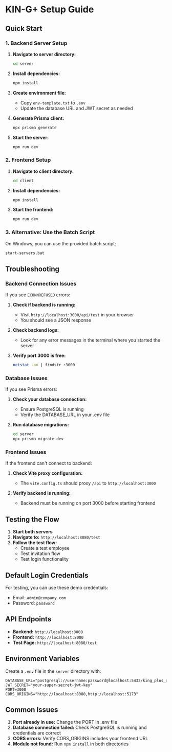 # KIN-G+ Setup Guide

## Quick Start

### 1. Backend Server Setup

1. **Navigate to server directory:**
   ```bash
   cd server
   ```

2. **Install dependencies:**
   ```bash
   npm install
   ```

3. **Create environment file:**
   - Copy `env-template.txt` to `.env`
   - Update the database URL and JWT secret as needed

4. **Generate Prisma client:**
   ```bash
   npx prisma generate
   ```

5. **Start the server:**
   ```bash
   npm run dev
   ```

### 2. Frontend Setup

1. **Navigate to client directory:**
   ```bash
   cd client
   ```

2. **Install dependencies:**
   ```bash
   npm install
   ```

3. **Start the frontend:**
   ```bash
   npm run dev
   ```

### 3. Alternative: Use the Batch Script

On Windows, you can use the provided batch script:
```bash
start-servers.bat
```

## Troubleshooting

### Backend Connection Issues

If you see `ECONNREFUSED` errors:

1. **Check if backend is running:**
   - Visit `http://localhost:3000/api/test` in your browser
   - You should see a JSON response

2. **Check backend logs:**
   - Look for any error messages in the terminal where you started the server

3. **Verify port 3000 is free:**
   ```bash
   netstat -an | findstr :3000
   ```

### Database Issues

If you see Prisma errors:

1. **Check your database connection:**
   - Ensure PostgreSQL is running
   - Verify the DATABASE_URL in your .env file

2. **Run database migrations:**
   ```bash
   cd server
   npx prisma migrate dev
   ```

### Frontend Issues

If the frontend can't connect to backend:

1. **Check Vite proxy configuration:**
   - The `vite.config.ts` should proxy `/api` to `http://localhost:3000`

2. **Verify backend is running:**
   - Backend must be running on port 3000 before starting frontend

## Testing the Flow

1. **Start both servers**
2. **Navigate to:** `http://localhost:8080/test`
3. **Follow the test flow:**
   - Create a test employee
   - Test invitation flow
   - Test login functionality

## Default Login Credentials

For testing, you can use these demo credentials:
- Email: `admin@company.com`
- Password: `password`

## API Endpoints

- **Backend:** `http://localhost:3000`
- **Frontend:** `http://localhost:8080`
- **Test Page:** `http://localhost:8080/test`

## Environment Variables

Create a `.env` file in the `server` directory with:

```env
DATABASE_URL="postgresql://username:password@localhost:5432/king_plus_db"
JWT_SECRET="your-super-secret-jwt-key"
PORT=3000
CORS_ORIGINS="http://localhost:8080,http://localhost:5173"
```

## Common Issues

1. **Port already in use:** Change the PORT in .env file
2. **Database connection failed:** Check PostgreSQL is running and credentials are correct
3. **CORS errors:** Verify CORS_ORIGINS includes your frontend URL
4. **Module not found:** Run `npm install` in both directories
